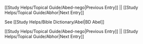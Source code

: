 [[Study Helps/Topical Guide/Abed-nego|Previous Entry]]  ||  [[Study Helps/Topical Guide/Abhor|Next Entry]]

 See [[Study Helps/Bible Dictionary/Abel|BD Abel]]

[[Study Helps/Topical Guide/Abed-nego|Previous Entry]]  ||  [[Study Helps/Topical Guide/Abhor|Next Entry]]